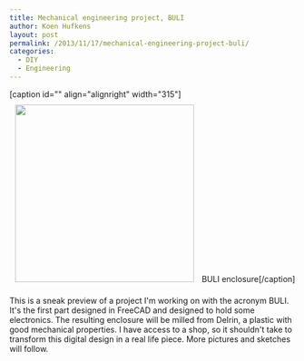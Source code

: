 ```yaml
---
title: Mechanical engineering project, BULI
author: Koen Hufkens
layout: post
permalink: /2013/11/17/mechanical-engineering-project-buli/
categories:
  - DIY
  - Engineering
---
```

[caption id="" align="alignright" width="315"]<img class="  " style="margin: 10px;" alt="" src="http://farm6.staticflickr.com/5513/10896853103_4981169142.jpg" width="315" height="313" /> BULI enclosure[/caption]

This is a sneak preview of a project I'm working on with the acronym BULI. It's the first part designed in FreeCAD and designed to hold some electronics. The resulting enclosure will be milled from Delrin, a plastic with good mechanical properties. I have access to a shop, so it shouldn't take to transform this digital design in a real life piece. More pictures and sketches will follow.
